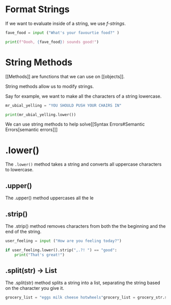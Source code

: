 # Format Strings
If we want to evaluate inside of a string, we use *f-strings*.

```python
fave_food = input ("What's your favourtie food?" )

print(f"Oooh, {fave_food}) sounds good!")
```

# String Methods

[[Methods]] are functions that we can use on [[objects]].

String methods allow us to modify strings. 

Say for example, we want to make all the characters of a string lowercase.

```python
mr_ubial_yelling = "YOU SHOULD PUSH YOUR CHAIRS IN"

print(mr_ubial_yelling.lower())
```

We can use string methods to help solve[[Syntax Errors#Semantic Errors[semantic errors]]] 
# .lower()

The `.lower()` method takes a string and converts all uppercase characters to lowercase.

## .upper() 

The .upper() method uppercases all the le

## .strip() 

The .strip() method removes characters from both the the beginning and the end of the string.

```python  
user_feeling = input ("How are you feeling today?")

if user_feeling.lower().strip(",.?! ") == "good":  
	print("That's great!")  
```

## .split(str) -> List

The .split(str) method splits a string into a list, separating the string based on the character you give it.

```python  
grocery_list = "eggs milk cheese hotwheels"grocery_list = grocery_str.splt(" ")0  
```
